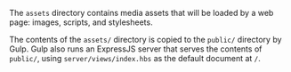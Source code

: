 The `assets` directory contains media assets that will be loaded by a web page: images, scripts, and stylesheets.

The contents of the `assets/` directory is copied to the `public/` directory by Gulp.
Gulp also runs an ExpressJS server that serves the contents of `public/`, using `server/views/index.hbs` as the default document at `/`.